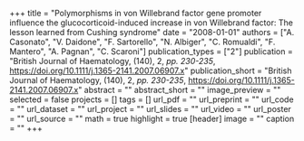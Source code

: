 +++
title = "Polymorphisms in von Willebrand factor gene promoter influence the glucocorticoid-induced increase in von Willebrand factor: The lesson learned from Cushing syndrome"
date = "2008-01-01"
authors = ["A. Casonato", "V. Daidone", "F. Sartorello", "N. Albiger", "C. Romualdi", "F. Mantero", "A. Pagnan", "C. Scaroni"]
publication_types = ["2"]
publication = "British Journal of Haematology, (140), 2, _pp. 230-235_, https://doi.org/10.1111/j.1365-2141.2007.06907.x"
publication_short = "British Journal of Haematology, (140), 2, _pp. 230-235_, https://doi.org/10.1111/j.1365-2141.2007.06907.x"
abstract = ""
abstract_short = ""
image_preview = ""
selected = false
projects = []
tags = []
url_pdf = ""
url_preprint = ""
url_code = ""
url_dataset = ""
url_project = ""
url_slides = ""
url_video = ""
url_poster = ""
url_source = ""
math = true
highlight = true
[header]
image = ""
caption = ""
+++
